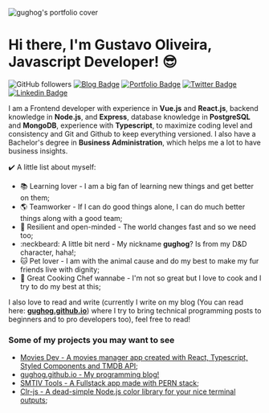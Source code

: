 ![gughog's portfolio cover](https://i.imgur.com/Vg19UCo.png)

# Hi there, I'm Gustavo Oliveira, Javascript Developer! :sunglasses:

![GitHub followers](https://img.shields.io/github/followers/gughog?label=Follow%20me%21&style=social)
[![Blog Badge](https://img.shields.io/badge/Blog-gughog.github.io-blue)](https://gughog.github.io)
[![Portfolio Badge](https://img.shields.io/badge/Portfolio-gughog.github.io/portfolio-purple)](https://gughog.github.io/portfolio/)
[![Twitter Badge](https://img.shields.io/badge/-Twitter-1ca0f1?style=flat-square&labelColor=1ca0f1&logo=twitter&logoColor=white&link=https://twitter.com/gughog42)](https://twitter.com/gughog42)
[![Linkedin Badge](https://img.shields.io/badge/-LinkedIn-blue?style=flat-square&logo=Linkedin&logoColor=white&link=https://www.linkedin.com/in/gustavo-giovanne)](https://www.linkedin.com/in/gustavo-giovanne/)

I am a Frontend developer with experience in **Vue.js** and **React.js**, backend knowledge in **Node.js**, and **Express**, database knowledge in **PostgreSQL** and **MongoDB**, experience with **Typescript**, to maximize coding level and consistency and Git and Github to keep everything versioned. I also have a Bachelor's degree in **Business Administration**, which helps me a lot to have business insights.

:heavy_check_mark: A little list about myself:

* :books: Learning lover - I am a big fan of learning new things and get better on them;
* :earth_americas: Teamworker - If I can do good things alone, I can do much better things along with a good team;
* :muscle: Resilient and open-minded - The world changes fast and so we need too;
* :neckbeard: A little bit nerd - My nickname **gughog**? Is from my D&D character, haha!;
* :cat: Pet lover - I am with the animal cause and do my best to make my fur friends live with dignity;
* :meat_on_bone: Great Cooking Chef wannabe - I'm not so great but I love to cook and I try to do my best at this;

I also love to read and write (currently I write on my blog (You can read here: [**gughog.github.io**](https://gughog.github.io/)) where I try to bring technical programming posts to beginners and to pro developers too), feel free to read!

### Some of my projects you may want to see

* [Movies Dev - A movies manager app created with React, Typescript, Styled Components and TMDB API](https://github.com/gughog/react-movies-dev-app);
* [gughog.github.io - My programming blog!](https://gughog.github.io/)
* [SMTIV Tools - A Fullstack app made with PERN stack](https://github.com/gughog/smtivtools-frontend);
* [Clr-js - A dead-simple Node.js color library for your nice terminal outputs](https://github.com/gughog/clr-js);
